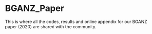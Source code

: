 # BGANZ_Paper
This is where all the codes, results and online appendix for our BGANZ paper (2020) are shared with the community.

